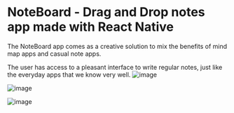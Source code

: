 # NoteBoard - Drag and Drop notes app made with React Native

The NoteBoard app comes as a creative solution to mix the benefits of mind map apps and casual note apps.

The user has access to a pleasant interface to write regular notes, just like the everyday apps that we know very well.
![image](https://user-images.githubusercontent.com/52585330/222854668-82eb27aa-22b2-41cf-9794-f1eca5cfd5e8.png)

![image](https://user-images.githubusercontent.com/52585330/222854667-1c9be9a8-029c-42a8-b635-90d2a09a533f.png)

![image](https://user-images.githubusercontent.com/52585330/222854669-6748e0af-f29a-48b8-aac8-6c8408ee943b.png)
